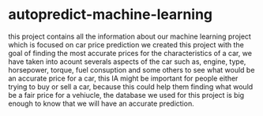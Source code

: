 # autopredict-machine-learning
this project contains all the information about our machine learning project which is focused on car price prediction
we created this project with the goal of finding the most accurate prices for the characteristics of a car, we have taken into acount severals aspects of the car such as, engine, type, horsepower, torque, fuel consuption and some others to see what would be an accurate price for a car, this IA might be important for people either trying to buy or sell a car, because this could help them finding what would be a fair price for a vehiucle, the database we used for this project is big enough to know that we will have an accurate prediction.
